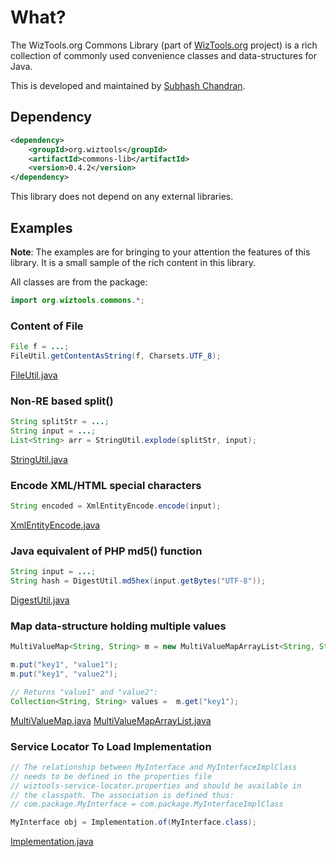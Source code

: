 # What?

The WizTools.org Commons Library (part of [WizTools.org](http://www.wiztools.org/) project) is a rich collection of commonly used convenience classes and data-structures for Java.

This is developed and maintained by [Subhash Chandran](http://www.wiztools.org/subwiz.html).

## Dependency

```xml
<dependency>
    <groupId>org.wiztools</groupId>
    <artifactId>commons-lib</artifactId>
    <version>0.4.2</version>
</dependency>
```

This library does not depend on any external libraries.

## Examples

**Note**: The examples are for bringing to your attention the features of this library. It is a small sample of the rich content in this library.

All classes are from the package:

```java
import org.wiztools.commons.*;
```

### Content of File

```java
File f = ...;
FileUtil.getContentAsString(f, Charsets.UTF_8);
```

[FileUtil.java](https://github.com/wiztools/commons-lib/blob/master/src/main/java/org/wiztools/commons/FileUtil.java)

### Non-RE based split()

```java
String splitStr = ...;
String input = ...;
List<String> arr = StringUtil.explode(splitStr, input);
```

[StringUtil.java](https://github.com/wiztools/commons-lib/blob/master/src/main/java/org/wiztools/commons/StringUtil.java)

### Encode XML/HTML special characters

```java
String encoded = XmlEntityEncode.encode(input);
```

[XmlEntityEncode.java](https://github.com/wiztools/commons-lib/blob/master/src/main/java/org/wiztools/commons/XmlEntityEncode.java)

### Java equivalent of PHP md5() function

```java
String input = ...;
String hash = DigestUtil.md5hex(input.getBytes("UTF-8"));
```

[DigestUtil.java](https://github.com/wiztools/commons-lib/blob/master/src/main/java/org/wiztools/commons/DigestUtil.java)

### Map data-structure holding multiple values

```java
MultiValueMap<String, String> m = new MultiValueMapArrayList<String, String>();

m.put("key1", "value1");
m.put("key1", "value2");

// Returns "value1" and "value2":
Collection<String, String> values =  m.get("key1");
```

[MultiValueMap.java](https://github.com/wiztools/commons-lib/blob/master/src/main/java/org/wiztools/commons/MultiValueMap.java) [MultiValueMapArrayList.java](https://github.com/wiztools/commons-lib/blob/master/src/main/java/org/wiztools/commons/MultiValueMapArrayList.java)

### Service Locator To Load Implementation

```java
// The relationship between MyInterface and MyInterfaceImplClass
// needs to be defined in the properties file
// wiztools-service-locator.properties and should be available in
// the classpath. The association is defined thus:
// com.package.MyInterface = com.package.MyInterfaceImplClass

MyInterface obj = Implementation.of(MyInterface.class);
```

[Implementation.java](https://github.com/wiztools/commons-lib/blob/master/src/main/java/org/wiztools/commons/Implementation.java)
